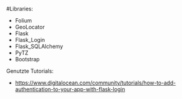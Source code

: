 #Libraries:
* Folium
* GeoLocator
* Flask
* Flask_Login
* Flask_SQLAlchemy
* PyTZ
* Bootstrap

Genutzte Tutorials:
* https://www.digitalocean.com/community/tutorials/how-to-add-authentication-to-your-app-with-flask-login
